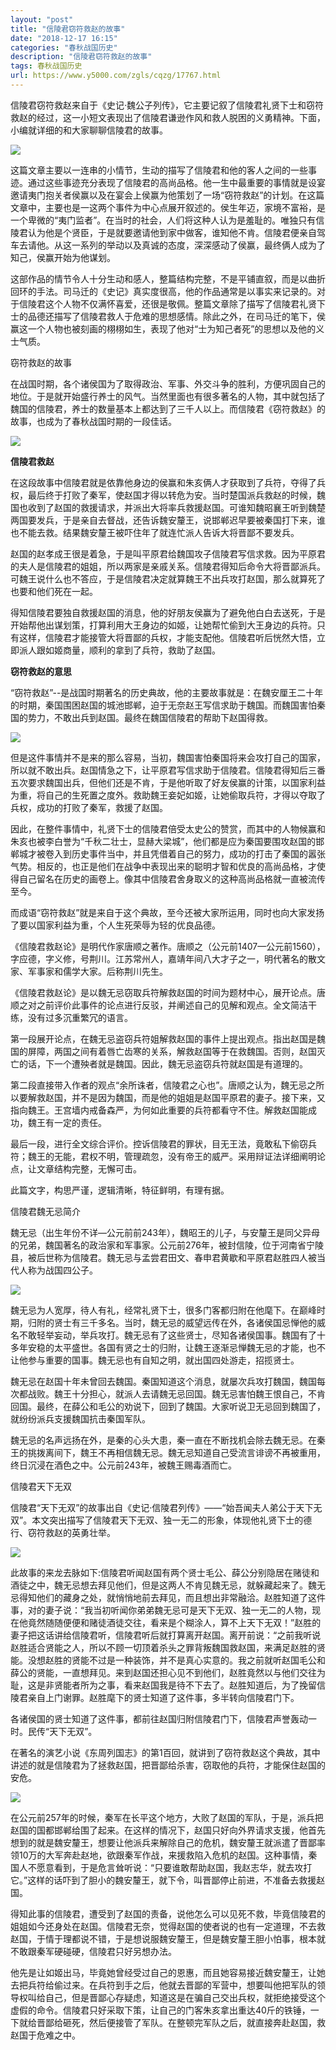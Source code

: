 ```yaml
---
layout: "post"
title: "信陵君窃符救赵的故事"
date: "2018-12-17 16:15"
categories: "春秋战国历史"
description: "信陵君窃符救赵的故事"
tags: 春秋战国历史
url: https://www.y5000.com/zgls/cqzg/17767.html
---
```






信陵君窃符救赵来自于《史记·魏公子列传》，它主要记叙了信陵君礼贤下士和窃符救赵的经过，这一小短文表现出了信陵君谦逊作风和救人脱困的义勇精神。下面，小编就详细的和大家聊聊信陵君的故事。

![](https://img.y5000.com/uploads/allimg/170323/11002C222-0.jpg)

这篇文章主要以一连串的小情节，生动的描写了信陵君和他的客人之间的一些事迹。通过这些事迹充分表现了信陵君的高尚品格。他一生中最重要的事情就是设宴邀请夷门抱关者侯赢以及在宴会上侯赢为他策划了一场“窃符救赵”的计划。在这篇文章中，主要也是一这两个事件为中心点展开叙述的。侯生年迈，家境不富裕，是一个卑微的“夷门监者”。在当时的社会，人们将这种人认为是羞耻的。唯独只有信陵君认为他是个贤臣，于是就要邀请他到家中做客，谁知他不肯。信陵君便亲自驾车去请他。从这一系列的举动以及真诚的态度，深深感动了侯赢，最终俩人成为了知己，侯赢开始为他谋划。

这部作品的情节令人十分生动和感人，整篇结构完整，不是平铺直叙，而是以曲折回环的手法。司马迁的《史记》真实度很高，他的作品通常是以事实来记录的。对于信陵君这个人物不仅满怀喜爱，还很是敬佩。整篇文章除了描写了信陵君礼贤下士的品德还描写了信陵君救人于危难的思想感情。除此之外，在司马迁的笔下，侯赢这一个人物也被刻画的栩栩如生，表现了他对“士为知己者死”的思想以及他的义士气质。

窃符救赵的故事

在战国时期，各个诸侯国为了取得政治、军事、外交斗争的胜利，方便巩固自己的地位。于是就开始盛行养士的风气。当然里面也有很多著名的人物，其中就包括了魏国的信陵君，养士的数量基本上都达到了三千人以上。而信陵君《窃符救赵》的故事，也成为了春秋战国时期的一段佳话。

![](https://img.y5000.com/uploads/allimg/170323/1100262295-1.jpg)

**信陵君救赵**

在这段故事中信陵君就是依靠他身边的侯赢和朱亥俩人才获取到了兵符，夺得了兵权，最后终于打败了秦军，使赵国才得以转危为安。当时楚国派兵救赵的时候，魏国也收到了赵国的救援请求，并派出大将率兵救援赵国。可谁知魏昭襄王听到魏楚两国要发兵，于是亲自去督战，还告诉魏安釐王，说邯郸迟早要被秦国打下来，谁也不能去救。结果魏安釐王被吓住年了就连忙派人告诉大将晋鄙不要发兵。

赵国的赵孝成王很是着急，于是叫平原君给魏国攻子信陵君写信求救。因为平原君的夫人是信陵君的姐姐，所以两家是亲戚关系。信陵君得知后命令大将晋鄙派兵。可魏王说什么也不答应，于是信陵君决定就算魏王不出兵攻打赵国，那么就算死了也要和他们死在一起。

得知信陵君要独自救援赵国的消息，他的好朋友侯赢为了避免他白白去送死，于是开始帮他出谋划策，打算利用大王身边的如姬，让她帮忙偷到大王身边的兵符。只有这样，信陵君才能接管大将晋鄙的兵权，才能支配他。信陵君听后恍然大悟，立即派人跟如姬商量，顺利的拿到了兵符，救助了赵国。

**窃符救赵的意思**

“窃符救赵”--是战国时期著名的历史典故，他的主要故事就是：在魏安厘王二十年的时期，秦国围困赵国的城池邯郸，迫于无奈赵王写信求助于魏国。而魏国害怕秦国的势力，不敢出兵到赵国。最终在魏国信陵君的帮助下赵国得救。

![](https://img.y5000.com/uploads/allimg/170323/11002B524-2.jpg)

但是这件事情并不是来的那么容易，当初，魏国害怕秦国将来会攻打自己的国家，所以就不敢出兵。赵国情急之下，让平原君写信求助于信陵君。信陵君得知后三番五次要求魏国出兵，但他们还是不肯，于是他听取了好友侯赢的计策，以国家利益为重，将自己的生死置之度外。救助魏王妾妃如姬，让她偷取兵符，才得以夺取了兵权，成功的打败了秦军，救援了赵国。

因此，在整件事情中，礼贤下士的信陵君倍受太史公的赞赏，而其中的人物候赢和朱亥也被李白誉为“千秋二壮士，显赫大梁城”，他们都是应为秦国要围攻赵国的邯郸城才被卷入到历史事件当中，并且凭借着自己的努力，成功的打击了秦国的嚣张气势。相反的，也正是他们在战争中表现出来的聪明才智和优良的高尚品格，才使得自己留名在历史的画卷上。像其中信陵君舍身取义的这种高尚品格就一直被流传至今。

而成语“窃符救赵”就是来自于这个典故，至今还被大家所运用，同时也向大家发扬了要以国家利益为重，个人生死荣辱为轻的优良品德。

《信陵君救赵论》是明代作家唐顺之著作。唐顺之（公元前1407—公元前1560），字应德，字义修，号荆川。江苏常州人，嘉靖年间八大才子之一，明代著名的散文家、军事家和儒学大家。后称荆川先生。

《信陵君救赵论》是以魏无忌窃取兵符解救赵国的时间为题材中心，展开论点。唐顺之对之前评价此事件的论点进行反驳，并阐述自己的见解和观点。全文简洁干练，没有过多沉重繁冗的语言。

第一段展开论点，在魏无忌盗窃兵符姐解救赵国的事件上提出观点。指出赵国是魏国的屏障，两国之间有着唇亡齿寒的关系，解救赵国等于在救魏国。否则，赵国灭亡的话，下一个遭殃者就是魏国。因此，魏无忌盗窃兵符就赵国是有道理的。

第二段直接带入作者的观点“余所诛者，信陵君之心也”。唐顺之认为，魏无忌之所以要解救赵国，并不是因为魏国，而是他的姐姐是赵国平原君的妻子。接下来，又指向魏王。王宫墙内戒备森严，为何如此重要的兵符都看守不住。解救赵国能成功，魏王有一定的责任。

最后一段，进行全文综合评价。控诉信陵君的罪状，目无王法，竟敢私下偷窃兵符；魏王的无能，君权不明，管理疏忽，没有帝王的威严。采用辩证法详细阐明论点，让文章结构完整，无懈可击。

此篇文字，构思严谨，逻辑清晰，特征鲜明，有理有据。

信陵君魏无忌简介

魏无忌（出生年份不详—公元前前243年），魏昭王的儿子，与安釐王是同父异母的兄弟，魏国著名的政治家和军事家。公元前276年，被封信陵，位于河南省宁陵县，被后世称为信陵君。魏无忌与孟尝君田文、春申君黄歇和平原君赵胜四人被当代人称为战国四公子。

![](https://img.y5000.com/uploads/allimg/170323/1100263553-3.jpg)

魏无忌为人宽厚，待人有礼，经常礼贤下士，很多门客都归附在他麾下。在巅峰时期，归附的贤士有三千多名。当时，魏无忌的威望远传在外，各诸侯国忌惮他的威名不敢轻举妄动，举兵攻打。魏无忌有了这些贤士，尽知各诸侯国事。魏国有了十多年安稳的太平盛世。各国有贤之士的归附，让魏王逐渐忌惮魏无忌的才能，也不让他参与重要的国事。魏无忌也有自知之明，就出国四处游走，招揽贤士。

魏无忌在赵国十年未曾回去魏国。秦国知道这个消息，就屡次兵攻打魏国，魏国每次都战败。魏王十分担心，就派人去请魏无忌回国。魏无忌害怕魏王恨自己，不肯回国。最终，在薛公和毛公的劝说下，回到了魏国。大家听说卫无忌回到魏国了，就纷纷派兵支援魏国抗击秦国军队。

魏无忌的名声远扬在外，是秦的心头大患，秦一直在不断找机会除去魏无忌。在秦王的挑拨离间下，魏王不再相信魏无忌。魏无忌知道自己受流言诽谤不再被重用，终日沉浸在酒色之中。公元前243年，被魏王赐毒酒而亡。

信陵君天下无双

信陵君“天下无双”的故事出自《史记·信陵君列传》——“始吾闻夫人弟公于天下无双”。本文突出描写了信陵君天下无双、独一无二的形象，体现他礼贤下士的德行、窃符救赵的英勇壮举。

![](https://img.y5000.com/uploads/allimg/170323/1100264202-4.jpg)

此故事的来龙去脉如下:信陵君听闻赵国有两个贤士毛公、薛公分别隐居在赌徒和酒徒之中，魏无忌想去拜见他们，但是这两人不肯见魏无忌，就躲藏起来了。魏无忌得知他们的藏身之处，就悄悄地前去拜见，而且想出非常融洽。赵胜知道了这件事，对的妻子说：“我当初听闻你弟弟魏无忌可是天下无双、独一无二的人物，现在他竟然随随便便和赌徒酒徒交往，看来是个糊涂人，算不上天下无双！”赵胜的妻子把这话讲给信陵君听，信陵君听后就打算离开赵国。离开前说：“之前我听说赵胜适合贤能之人，所以不顾一切顶着杀头之罪背叛魏国救赵国，来满足赵胜的贤能。没想赵胜的贤能不过是一种装饰，并不是真心实意的。我之前就听赵国毛公和薛公的贤能，一直想拜见。来到赵国还担心见不到他们，赵胜竟然以与他们交往为耻，这是非贤能者所为之事，看来赵国我是待不下去了。赵胜知道后，为了挽留信陵君亲自上门谢罪。赵胜麾下的贤士知道了这件事，多半转向信陵君门下。

各诸侯国的贤士知道了这件事，都前往赵国归附信陵君门下，信陵君声誉轰动一时。民传“天下无双”。

在著名的演艺小说《东周列国志》的第1百回，就讲到了窃符救赵这个典故，其中讲述的就是信陵君为了拯救赵国，把晋鄙给杀害，窃取他的兵符，才能保住赵国的安危。

![](https://img.y5000.com/uploads/allimg/170323/11002C3Z-5.jpg)

在公元前257年的时候，秦军在长平这个地方，大败了赵国的军队，于是，派兵把赵国的国都邯郸给围了起来。在这样的情况下，赵国只好向外界请求支援，他首先想到的就是魏安釐王，想要让他派兵来解除自己的危机，魏安釐王就派遣了晋鄙率领10万的大军奔赴赵地，欲跟秦军作战，来援救陷入危机的赵国。这种事情，秦国人不愿意看到，于是危言耸听说：“只要谁敢帮助赵国，我赵志华，就去攻打它。”这样的话吓到了胆小的魏安釐王，就下令，叫晋鄙停止前进，不准备去救援赵国。

得知此事的信陵君，遭受到了赵国的责备，说他怎么可以见死不救，毕竟信陵君的姐姐如今还身处在赵国。信陵君无奈，觉得赵国的使者说的也有一定道理，不去救赵国，于情于理都说不错，于是想说服魏安釐王，但是魏安釐王胆小怕事，根本就不敢跟秦军硬碰硬，信陵君只好另想办法。

他先是让如姬出马，毕竟她曾经受过自己的恩惠，而且她容易接近魏安釐王，让她去把兵符给偷过来。在兵符到手之后，他就去晋鄙的军营中，想要叫他把军队的领导权叫给自己，但是晋鄙心存疑虑，知道这是在骗自己交出兵权，就拒绝接受这个虚假的命令。信陵君只好采取下策，让自己的门客朱亥拿出重达40斤的铁锤，一下就给晋鄙给砸死，然后便接管了军队。在整顿完军队之后，就直接奔赴赵国，救赵国于危难之中。
